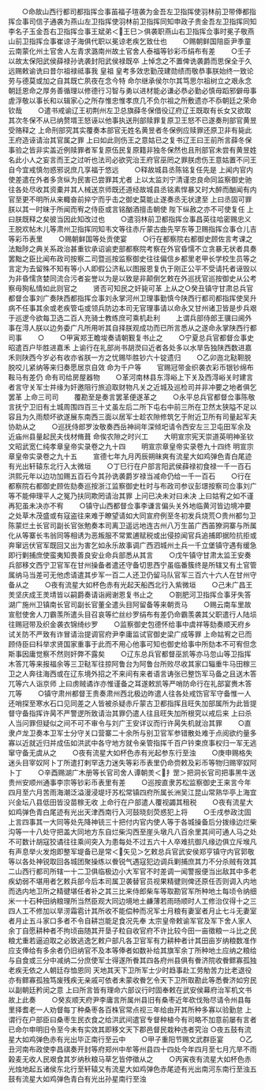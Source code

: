<!-- { "loadSidebar": true } -->
　　○命故山西行都司都指挥佥事苖福子瑄袭为金吾左卫指挥使羽林前卫带俸都指挥佥事司信子通袭为燕山左卫指挥使羽林前卫指挥同知申政子贵金吾左卫指挥同知李名子玉金吾右卫指挥佥事王斌弟＜王巳＞俱袭职燕山右卫指挥佥事时冕子敬燕山前卫指挥佥事崔谅子海俱代职以冕谅老疾乞致仕也
　　○赐朝鲜国陪臣尹季童云南蒙化州土官舍人左青求潞南州故土官舍人泰福等钞彩币绢布有差
　　○壬子以故太保阳武侯薛禄孙诜袭封阳武侯禄既卒  上悼念之不置俾诜袭爵而思保全于久远赐敕谕诜曰昔尔祖禄祗事我  皇祖  皇考多效忠勤茂建勋绩而敬恭事朕始终一致论劳与德莫或加之自其既亡夙夜在念今特  命尔继承侯尔尔其笃思尔祖树立之艰永念朝廷恩命之厚务善循理以修德行习智与勇以进材能必谦必恭必勤必慎毋蹈邪僻毋事虗浮敬以事长和以辑家心之所存惟忠惟孝庶几不负尔祖之所敷遗亦不忝朝廷之荣命钦哉
　　○遣书戒谕辽王初荆州左卫总旗薛冬保借役辽府辽王既取有长女又欲取其次冬保不从已纳赘壻王怒诬以他事执送刑部赎罪复原卫王怒不已遂奏刑部官黄昱受赂释之  上命刑部究其实覆奏本部官无姓名黄昱者冬保例应赎罪还原卫非有毙此王府造诬请治其官属之罪  上曰如此则伤王之意姑已之复书辽王曰王前所言薛冬保事验之皆非实盖近例赎罪者军复原伍民复原籍非独冬保然也且刑部官未尝有黄昱姓名此小人之妄言而王之过听也法司必欲究治王府官巫罔之罪朕虑伤王意姑置不问王自今宜戒慎勿惑邪说庶几享福于悠远
　　○释故城县丞陈铭复任先是  上闻内官内使差遣在外者多贪纵为民害已尝罪其尤者  上以太监刘宁清谨忠良命同监察御史驰往各处尽收其资橐并其人械送京师既还道经故城县丞铭素悍暴又时大醉而酗闻有内官至更不明所从来輙奋前捽宁而乎击之御史莫能止遂奏丞无状逮至  上曰丞固可罪朕以其一时昧于所闻而宥之侍臣或言铭酗酒擅击朝使  陛下纵赦之亦不可使复任  上曰朕既释之矣彼当因此知改过也
　　○遣羽林前卫都指挥佥事昌英往哈密赐忠义王脱欢帖木儿等肃州卫指挥同知韦文等往赤斤蒙古曲先罕东等卫赐指挥佥事仓儿吉等彩币表里
　　○赐朝鲜国等处贡使宴
　　○行在都察院右都御史顾佐言考课之法黜陟之典关系政治甚重钦承诏谕吏部都察院考察在外官昏懦不立贪暴无状者具奏罢黜之臣比闻布政司按察二司暨巡按监察御史往往偏信乡都里老甲长学校生员等之言定为去留殊不知有等小人即假公济私以图报恩复仇于刚正公平不受请托者诬毁以为非昏懦贪婪同流合污者妄誉以为是以致是非颠倒乞敕在外巡抚官巡按御史从公考察毋狥私情如此则官之
　　贤否可知民之奸毙可革  上从之○癸丑镇守甘肃总兵官都督佥事刘广奏陕西都指挥佥事刘永掌河州卫理事勤慎今陕西行都司都指挥使吴升病不任事其余或老疾管屯或领兵防边本司无官理事请以命永又甘州诸卫皆是步兵艰于巡逻今欲每卫选二百人充骑士教练庶可乘机赴利
　　上谓兵部侍郎王骥曰阃外事在淂人朕以边务委广凡所用听其自择朕观成功而已所言悉从之遂命永掌陕西行都司事
　　○
　　○甲寅郑王瞻埈奏请朝觐复书止之
　　○宁夏总兵官都督佥事史昭遣百户毕胜进嘉禾  上谕行在礼部尚书胡濙曰近者各处多以水旱告独陕西数进嘉禾则陕西今岁必有收亦省朕一方之忧赐毕胜钞六十锭遗归
　　○乙卯迤北鞑靼脱脱咬儿紧纳等来归奏愿居京自效  命为千户等
　　官赐冠带金织袭衣彩币银钞绵布鞍马有差仍  命有司给房屋器物
　　○革河南林县东淂峪上下关及西淂峪关时建言者言守关军士并缘为奸邀阻行旅迫取财物凡关之近城及巡检司并非冲要之地者俱乞罢革  上命三司司
　　覆勘至是奏言罢革便遂革之
　　○永平总兵官都督佥事陈敬言抚宁卫旧有土城周围四百三十丈虽左后二所下屯右中前三所在卫然太狭隘不足以容且为久雨颓坏欲遂展东南西三面以居军士趁农隙修筑乞于附近卫所有司量起军夫协助从之
　　○巡抚侍郎罗汝敬奏西岳神祠年深倾圯请令西安左三卫屯田军余及近庙州县量起民夫伐材脩葺  命俟农隙之时兴工
　　大明宣宗宪天崇道英明神圣钦文昭武宽仁纯孝章皇帝实录卷之九十四
　　明宣宗章皇帝实录卷九十四终
明宣宗章皇帝实录卷之九十五
　　宣德七年九月丙辰朔昧爽有流星大如鸡弹色青白尾迹有光出轩辕东北行入太微垣
　　○丁巳行在户部言阳武侯薛禄初食禄一千一百石洪熙元年以边功加赐五百石今其孙诜袭爵岁禄当减命仍给一千一百石
　　○行在都察院右都御史顾佐劾奏巡按浙江监察御史杜时与布政司参议彭璟按察司佥事刘广等不能伸理平人之冤乃扶同欺罔请治其罪  上问已决未对曰未决  上曰姑宥之如不谨再犯虽未决亦不宥
　　○镇守山西都督佥事李谦言偏头关外地临黄河皆边境冲要之处草木茂盛或有寇盗往来难于瞭望请如大同宣府例至冬初发兵烧荒○贵州都匀卫陈蒙烂土长官司副长官张勉奏本司离卫遥远地连古州八万生苖广西苖獠洞寨与所属化从等寨长韦翁同等相诱为恶叛服不常累逋赋税或出侵掠闻官兵追捕即据险抗拒或奔窜远伏官军既回又出为害乞如永乐故事调广西泗城州土兵一千立堡镇守遇有缓急即行剿捕庶使蛮夷知畏善良安业命兵部悉从其言
　　○戊午镇守甘肃太监王安奏兵部移文西宁卫官军在甘州操备者遣还守备切思西宁虽临番簇终是所辖又有土官管属纳马当差可无他虑请遣其步军一百二人还卫仍留马队官军三百六十六人在甘州守备从之
　　○夜有流星大如杯色赤有光起天船西北行入紫微垣
　　○己未广昌王羙坚庆成王羙埥皆以嗣爵奏请诣阙谢恩复书止之
　　○劄肥河卫指挥佥事牙失答湖广施州卫镇南长官司副长官董全遣头目阿留备等来朝贡马
　　○赐云南车里故宣慰使舍人刀霸羡所遣头目召哀等纻丝纱罗绢布有差仍命霸羡袭其父职遣行人陆埙往赐冠带及织金袭衣锦绮纱罗
　　○监察御史包德怀给事中虞祥等劾奏顺天府乡试关防不严致有诈冒请治提调官府尹李庸监试官御史梁广成等罪  上命姑宥之已而顾侍臣曰科举求贤国家重事于此而不用心他事可知也御史给事中所劾本不可宥但念斯事因庸觉察不然则奸弊不露矣
　　○辽东总兵官都督巫凯等亦马忽山等卫指挥木答兀等来报福余等三卫鞑军往掠阿鲁台为阿鲁台所败尽收其家口辎重牛马田稼三卫之人奔往海西或在辽东境外招之不来间有来者语言诪张已整饬军马备之且送木答兀等六人诣京师  上曰虏贼谲诈亦惟谨备之耳遂敕凯等严哨防命行在礼部宴赉木答兀等
　　○镇守肃州都督王贵奏肃州西北极边昨遣人往各处戒饬官军守备惟一人还哨探至寒水石口见同差之人皆被杀疑赤斤蒙古卫都指挥且旺失加部属所为此皆提督守备指挥许昺不严警逻所致请治其罪仍遣人往且旺失加所根究以戒后来  上曰杀人当问罪但疑似之间不可不审令与刘广王安详议而行许昺失机就治其罪
　　○直隶卢龙卫奏本卫军士分守关口营寨二十余所与别卫官军参错散处难于点阅欲约量多寡以近就近归并成伍如洪武中各守地方就令亲管指挥千百户钤束庶事权归一军无逃窜守备无虞从之
　　○夜有流星大如杯色赤有光起参东行至浊
　　○庚申赐格失迷头目宰奴阿卜丁所遣打剌罕迭力迷失等彩币表里仍命赍敕及彩币等物归赐宰奴阿卜丁
　　○辛酉赐湖广木册等长官司舍人谭朝羙＜扌罡＞把洞长官司把事黑牛送贵州安顺州通事李宗等钞彩币表里有差
　　○巡按直隶苏松监察御史王来言今年四月至六月苦雨海潮泛溢漫浸堤圩苏松常镇四府所属长洲吴江昆山常熟华亭上海宜兴金坛八县低田皆没苗稼无收  上命行在户部遣人覆视蠲其租税
　　○夜有流星大如鸡弹色青白尾迹有光出天津西南行入河鼓晓刻荧惑犯上将
　　○壬戌参政沈固上言四事其一大同等处先降神铳三十把付内官内使人等于各城操备后分拨缘边烂柴沟等一十八处守把盖大同地方东自烂柴沟西至崖头墩凡八百余里其间可通人马之处不可数计胡寇狡谲往往乘间突入为患每处不过五六十人卒难抗御凡缘边俱立斥堠凡有声息举火发炮即整军堤备已是常＜矢见＞乞敕总兵官武安侯郑亨镇守内官郭敬等以各处神锐取回各城团聚操练以餋锐气遇寇犯边调兵剿捕庶其力不分杀贼有效其二山西行都司所辖一十二卫俱临极边小大军官不时差调一闻警报便当出敌其中多老疾幼弱不堪用者乞敕兵部今后本司属卫袭替官员视果精徤则俾还原任否则调入内地而选内地卫所之精徤堪任者补之其三比来侍郎柴车等取勘官军所种地土每顷令纳细米一十石种田纳粮理所当然臣观大同边境地土鹻薄若雨旸顺时人工修治仅得十之三四人工不修加以旱涝霜雹计其所收不能偿种而况军士月粮有妻室者月止七斗无妻室者月止五斗家口多者不令自耕岂能足食况先奉  太宗皇帝敕谕军官及军下舍人家人余丁自愿耕种者不拘顷亩随其开垦子粒自收官府不许比较今田一亩徵粮一斗比之民粮尤重若逼迫取之必致逃逸乞敕户部凡各卫官军有力耕种者计其田亩岁纳粮数准作应支俸给有多余者仍旧纳官不及本等俸者如数补给其旗军余丁所种地土应纳之粮给与自食或三分中减纳二分庶使军士得遂所餋其四各府州县俱有餋济院收餋鳏寡孤独老疾无依之人朝廷存恤恩同  天地其天下卫所军士少时趋事赴工劳觔苦力比老退役亦有鳏寡孤独笃废残疾无亲戚可依者未蒙收餋乞令天下卫所取勘此等悉餋济如穷民以副朝廷矜闵之意  上曰所言皆有理命六部议行时固奉敕在武安侯幕府治军机文书故上此奏
　　○癸亥顺天府尹李庸言所属州县旧有桑枣近年砍伐殆尽请令州县每里择耆老一人劝督每丁种桑枣各百株官常点视三年给由开其所种多寡以验勤怠  上谓行在户部臣曰桑枣生民衣食之给洪武间遣官专督种植今有司略不加意前屡有言者已命尔申明旧令至今未有实效其即移文天下郡邑督民栽种违者究治
○夜五鼓有流星大如鸡弹色赤有光出毕正南行至云中
　　○甲子重阳节赐文武群臣宴
　　○乙丑河南布政使李昌祺奏开封等府郑州中牟等州县四十四处今年四月至七月亢旱不雨榖麦无收人民艰食其岁纳秋粮马草乞皆停徵从之
　　○丙寅夜有流星大如杯色赤光烛地起五诸侯东北行至轩辕又有流星大如鸡弹色赤尾迹有光出南河东南行至浊五鼓有流星大如鸡弹色青白有光出孙星南行至浊
